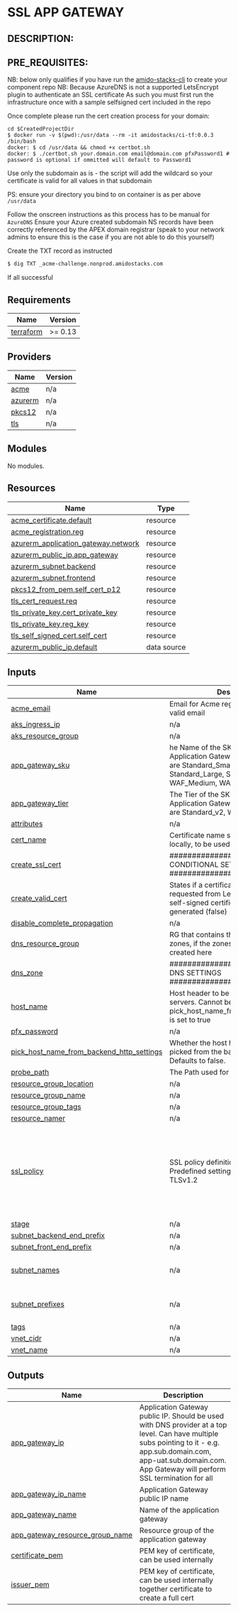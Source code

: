 # SSL APP GATEWAY

DESCRIPTION:
---



PRE_REQUISITES:
---
NB: below only qualifies if you have run the [amido-stacks-cli](https://amido.github.io/stacks/docs/getting_started_demo) to create your component repo
NB: Because AzureDNS is not a supported LetsEncrypt plugin to authenticate an SSL certificate
As such you must first run the infrastructure once with a sample selfsigned cert included in the repo

Once complete please run the cert creation process for your domain:
```
cd $CreatedProjectDir
$ docker run -v $(pwd):/usr/data --rm -it amidostacks/ci-tf:0.0.3 /bin/bash
docker: $ cd /usr/data && chmod +x certbot.sh 
docker: $ ./certbot.sh your.domain.com email@domain.com pfxPassword1 # password is optional if ommitted will default to Password1
```

Use only the subdomain as is - the script will add the wildcard so your certificate is valid for all values in that subdomain

PS: ensure your directory you bind to on container is as per above `/usr/data`

Follow the onscreen instructions as this process has to be manual for `AzureDNS` 
Ensure your Azure created subdomain NS records have been correctly referenced by the APEX domain registrar (speak to your network admins to ensure this is the case if you are not able to do this yourself) 

Create the TXT record as instructed

```bash
$ dig TXT _acme-challenge.nonprod.amidostacks.com
```
If all successful

## Requirements

| Name | Version |
|------|---------|
| <a name="requirement_terraform"></a> [terraform](#requirement\_terraform) | >= 0.13 |

## Providers

| Name | Version |
|------|---------|
| <a name="provider_acme"></a> [acme](#provider\_acme) | n/a |
| <a name="provider_azurerm"></a> [azurerm](#provider\_azurerm) | n/a |
| <a name="provider_pkcs12"></a> [pkcs12](#provider\_pkcs12) | n/a |
| <a name="provider_tls"></a> [tls](#provider\_tls) | n/a |

## Modules

No modules.

## Resources

| Name | Type |
|------|------|
| [acme_certificate.default](https://registry.terraform.io/providers/vancluever/acme/latest/docs/resources/certificate) | resource |
| [acme_registration.reg](https://registry.terraform.io/providers/vancluever/acme/latest/docs/resources/registration) | resource |
| [azurerm_application_gateway.network](https://registry.terraform.io/providers/hashicorp/azurerm/latest/docs/resources/application_gateway) | resource |
| [azurerm_public_ip.app_gateway](https://registry.terraform.io/providers/hashicorp/azurerm/latest/docs/resources/public_ip) | resource |
| [azurerm_subnet.backend](https://registry.terraform.io/providers/hashicorp/azurerm/latest/docs/resources/subnet) | resource |
| [azurerm_subnet.frontend](https://registry.terraform.io/providers/hashicorp/azurerm/latest/docs/resources/subnet) | resource |
| [pkcs12_from_pem.self_cert_p12](https://registry.terraform.io/providers/chilicat/pkcs12/latest/docs/resources/from_pem) | resource |
| [tls_cert_request.req](https://registry.terraform.io/providers/hashicorp/tls/latest/docs/resources/cert_request) | resource |
| [tls_private_key.cert_private_key](https://registry.terraform.io/providers/hashicorp/tls/latest/docs/resources/private_key) | resource |
| [tls_private_key.reg_key](https://registry.terraform.io/providers/hashicorp/tls/latest/docs/resources/private_key) | resource |
| [tls_self_signed_cert.self_cert](https://registry.terraform.io/providers/hashicorp/tls/latest/docs/resources/self_signed_cert) | resource |
| [azurerm_public_ip.default](https://registry.terraform.io/providers/hashicorp/azurerm/latest/docs/data-sources/public_ip) | data source |

## Inputs

| Name | Description | Type | Default | Required |
|------|-------------|------|---------|:--------:|
| <a name="input_acme_email"></a> [acme\_email](#input\_acme\_email) | Email for Acme registration, must be a valid email | `string` | n/a | yes |
| <a name="input_aks_ingress_ip"></a> [aks\_ingress\_ip](#input\_aks\_ingress\_ip) | n/a | `string` | n/a | yes |
| <a name="input_aks_resource_group"></a> [aks\_resource\_group](#input\_aks\_resource\_group) | n/a | `string` | n/a | yes |
| <a name="input_app_gateway_sku"></a> [app\_gateway\_sku](#input\_app\_gateway\_sku) | he Name of the SKU to use for this Application Gateway. Possible values are Standard\_Small, Standard\_Medium, Standard\_Large, Standard\_v2, WAF\_Medium, WAF\_Large, and WAF\_v2 | `string` | `"Standard_v2"` | no |
| <a name="input_app_gateway_tier"></a> [app\_gateway\_tier](#input\_app\_gateway\_tier) | The Tier of the SKU to use for this Application Gateway. Possible values are Standard\_v2, WAF\_v2 | `string` | `"Standard_v2"` | no |
| <a name="input_attributes"></a> [attributes](#input\_attributes) | n/a | `list` | `[]` | no |
| <a name="input_cert_name"></a> [cert\_name](#input\_cert\_name) | Certificate name stored under certs/ locally, to be used for SSL appgateway | `string` | `"sample.cert.pfx"` | no |
| <a name="input_create_ssl_cert"></a> [create\_ssl\_cert](#input\_create\_ssl\_cert) | ########################## CONDITIONAL SETTINGS ######################### | `bool` | `true` | no |
| <a name="input_create_valid_cert"></a> [create\_valid\_cert](#input\_create\_valid\_cert) | States if a certificate should be requested from LetsEncrypt (true) or a self-signed certificate should be generated (false) | `bool` | `true` | no |
| <a name="input_disable_complete_propagation"></a> [disable\_complete\_propagation](#input\_disable\_complete\_propagation) | n/a | `bool` | `false` | no |
| <a name="input_dns_resource_group"></a> [dns\_resource\_group](#input\_dns\_resource\_group) | RG that contains the existing DNS zones, if the zones are not being created here | `string` | `null` | no |
| <a name="input_dns_zone"></a> [dns\_zone](#input\_dns\_zone) | ########################### # DNS SETTINGS ########################## | `string` | `""` | no |
| <a name="input_host_name"></a> [host\_name](#input\_host\_name) | Host header to be sent to the backend servers. Cannot be set if pick\_host\_name\_from\_backend\_address is set to true | `string` | `null` | no |
| <a name="input_pfx_password"></a> [pfx\_password](#input\_pfx\_password) | n/a | `string` | `"Password1"` | no |
| <a name="input_pick_host_name_from_backend_http_settings"></a> [pick\_host\_name\_from\_backend\_http\_settings](#input\_pick\_host\_name\_from\_backend\_http\_settings) | Whether the host header should be picked from the backend HTTP settings. Defaults to false. | `bool` | `false` | no |
| <a name="input_probe_path"></a> [probe\_path](#input\_probe\_path) | The Path used for this Probe. | `string` | `"/healthz"` | no |
| <a name="input_resource_group_location"></a> [resource\_group\_location](#input\_resource\_group\_location) | n/a | `string` | `"uksouth"` | no |
| <a name="input_resource_group_name"></a> [resource\_group\_name](#input\_resource\_group\_name) | n/a | `string` | n/a | yes |
| <a name="input_resource_group_tags"></a> [resource\_group\_tags](#input\_resource\_group\_tags) | n/a | `map(string)` | `{}` | no |
| <a name="input_resource_namer"></a> [resource\_namer](#input\_resource\_namer) | n/a | `string` | `"genericname"` | no |
| <a name="input_ssl_policy"></a> [ssl\_policy](#input\_ssl\_policy) | SSL policy definition, defaults to latest Predefined settings with min protocol of TLSv1.2 | <pre>object(<br>    {<br>      policy_type          = string,<br>      policy_name          = string,<br>      min_protocol_version = optional(string, null),<br>      disabled_protocols   = optional(list(string), null),<br>      cipher_suites        = optional(list(string), null),<br>    }<br>  )</pre> | <pre>{<br>  "policy_name": "AppGwSslPolicy20220101",<br>  "policy_type": "Predefined"<br>}</pre> | no |
| <a name="input_stage"></a> [stage](#input\_stage) | n/a | `string` | `"dev"` | no |
| <a name="input_subnet_backend_end_prefix"></a> [subnet\_backend\_end\_prefix](#input\_subnet\_backend\_end\_prefix) | n/a | `string` | n/a | yes |
| <a name="input_subnet_front_end_prefix"></a> [subnet\_front\_end\_prefix](#input\_subnet\_front\_end\_prefix) | n/a | `string` | n/a | yes |
| <a name="input_subnet_names"></a> [subnet\_names](#input\_subnet\_names) | n/a | `list(string)` | <pre>[<br>  ""<br>]</pre> | no |
| <a name="input_subnet_prefixes"></a> [subnet\_prefixes](#input\_subnet\_prefixes) | n/a | `list(string)` | <pre>[<br>  ""<br>]</pre> | no |
| <a name="input_tags"></a> [tags](#input\_tags) | n/a | `map(string)` | `{}` | no |
| <a name="input_vnet_cidr"></a> [vnet\_cidr](#input\_vnet\_cidr) | n/a | `list(string)` | n/a | yes |
| <a name="input_vnet_name"></a> [vnet\_name](#input\_vnet\_name) | n/a | `string` | `"changeme"` | no |

## Outputs

| Name | Description |
|------|-------------|
| <a name="output_app_gateway_ip"></a> [app\_gateway\_ip](#output\_app\_gateway\_ip) | Application Gateway public IP. Should be used with DNS provider at a top level. Can have multiple subs pointing to it - e.g. app.sub.domain.com, app-uat.sub.domain.com. App Gateway will perform SSL termination for all |
| <a name="output_app_gateway_ip_name"></a> [app\_gateway\_ip\_name](#output\_app\_gateway\_ip\_name) | Application Gateway public IP name |
| <a name="output_app_gateway_name"></a> [app\_gateway\_name](#output\_app\_gateway\_name) | Name of the application gateway |
| <a name="output_app_gateway_resource_group_name"></a> [app\_gateway\_resource\_group\_name](#output\_app\_gateway\_resource\_group\_name) | Resource group of the application gateway |
| <a name="output_certificate_pem"></a> [certificate\_pem](#output\_certificate\_pem) | PEM key of certificate, can be used internally |
| <a name="output_issuer_pem"></a> [issuer\_pem](#output\_issuer\_pem) | PEM key of certificate, can be used internally together certificate to create a full cert |
